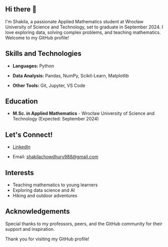 ## Hi there 👋

I'm Shakila, a passionate Applied Mathematics student at Wrocław University of Science and Technology, set to graduate in September 2024. I love exploring data, solving complex problems, and teaching mathematics. Welcome to my GitHub profile!

## Skills and Technologies
- **Languages:** Python
- **Data Analysis:** Pandas, NumPy, Scikit-Learn, Matplotlib

- **Other Tools:** Git, Jupyter, VS Code


## Education
- **M.Sc. in Applied Mathematics** - Wrocław University of Science and Technology (Expected: September 2024)



## Let's Connect!
- [LinkedIn](https://www.linkedin.com/in/s-m-shakila-arafat-chy-77196624a)

- Email: shakilachowdhury988@gmail.com

## Interests
- Teaching mathematics to young learners
- Exploring data science and AI
- Hiking and outdoor adventures

## Acknowledgements
Special thanks to my professors, peers, and the GitHub community for their support and inspiration.

Thank you for visiting my GitHub profile!

